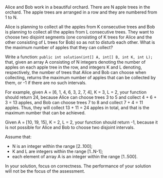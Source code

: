 Alice and Bob work in a beautiful orchard. There are N apple trees in the orchard. The apple trees are arranged in a row
and they are numbered from 1 to N.

Alice is planning to collect all the apples from K consecutive trees and Bob is planning to collect all the apples from
L consecutive trees. They want to choose two disjoint segments (one consisting of K trees for Alice and the other
consisting of L trees for Bob) so as not to disturb each other. What is the maximum number of apples that they can collect?

Write a function: `public int solution(int[] A, int[] B, int K, int L);`  
that, given an array A consisting of N integers denoting the number of apples on each apple tree in the row, and integers
K and L denoting, respectively, the number of trees that Alice and Bob can choose when collecting, returns the maximum
number of apples that can be collected by them, or -1 if there are no such intervals.

For example, given A = [6, 1, 4, 6, 3, 2, 7, 4], K = 3, L = 2, your function should return 24, because Alice can choose
trees 3 to 5 and collect 4 + 6 + 3 = 13 apples, and Bob can choose trees 7 to 8 and collect 7 + 4 = 11 apples. Thus,
they will collect 13 + 11 = 24 apples in total, and that is the maximum number that can be achieved.

Given A = [10, 19, 15], K = 2, L = 2, your function should return -1, because it is not possible for Alice and Bob to
choose two disjoint intervals.

Assume that:
* N is an integer within the range [2..100];
* K and L are integers within the range [1..N-1];
* each element of array A is an integer within the range [1..500].

In your solution, focus on correctness. The performance of your solution will not be the focus of the assessment.